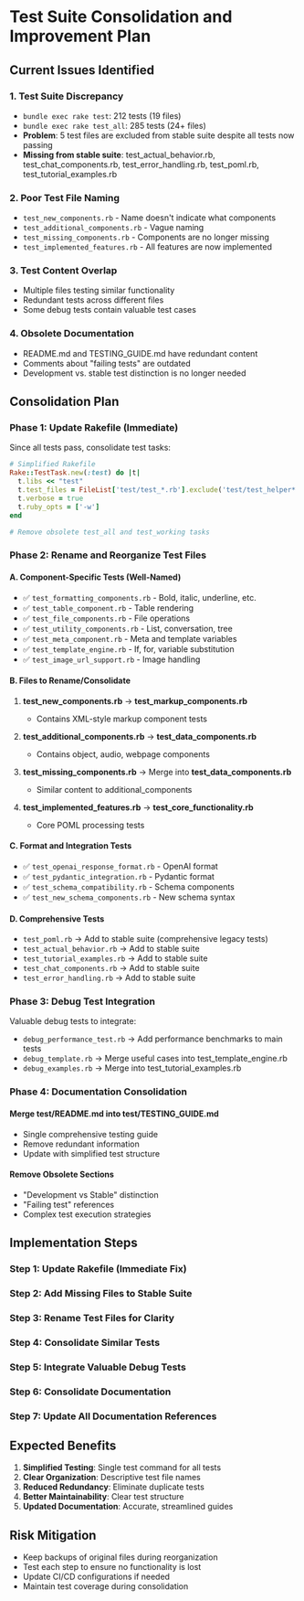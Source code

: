 # Test Suite Consolidation and Improvement Plan

## Current Issues Identified

### 1. Test Suite Discrepancy

- `bundle exec rake test`: 212 tests (19 files)
- `bundle exec rake test_all`: 285 tests (24+ files)
- **Problem**: 5 test files are excluded from stable suite despite all tests now passing
- **Missing from stable suite**: test_actual_behavior.rb, test_chat_components.rb, test_error_handling.rb, test_poml.rb, test_tutorial_examples.rb

### 2. Poor Test File Naming

- `test_new_components.rb` - Name doesn't indicate what components
- `test_additional_components.rb` - Vague naming
- `test_missing_components.rb` - Components are no longer missing
- `test_implemented_features.rb` - All features are now implemented

### 3. Test Content Overlap

- Multiple files testing similar functionality
- Redundant tests across different files
- Some debug tests contain valuable test cases

### 4. Obsolete Documentation

- README.md and TESTING_GUIDE.md have redundant content
- Comments about "failing tests" are outdated
- Development vs. stable test distinction is no longer needed

## Consolidation Plan

### Phase 1: Update Rakefile (Immediate)

Since all tests pass, consolidate test tasks:

```ruby
# Simplified Rakefile
Rake::TestTask.new(:test) do |t|
  t.libs << "test"
  t.test_files = FileList['test/test_*.rb'].exclude('test/test_helper*.rb', 'test/debug/**/*')
  t.verbose = true
  t.ruby_opts = ['-w']
end

# Remove obsolete test_all and test_working tasks
```

### Phase 2: Rename and Reorganize Test Files

#### A. Component-Specific Tests (Well-Named)

- ✅ `test_formatting_components.rb` - Bold, italic, underline, etc.
- ✅ `test_table_component.rb` - Table rendering
- ✅ `test_file_components.rb` - File operations
- ✅ `test_utility_components.rb` - List, conversation, tree
- ✅ `test_meta_component.rb` - Meta and template variables
- ✅ `test_template_engine.rb` - If, for, variable substitution
- ✅ `test_image_url_support.rb` - Image handling

#### B. Files to Rename/Consolidate

1. **test_new_components.rb** → **test_markup_components.rb**
   - Contains XML-style markup component tests

2. **test_additional_components.rb** → **test_data_components.rb**
   - Contains object, audio, webpage components

3. **test_missing_components.rb** → Merge into **test_data_components.rb**
   - Similar content to additional_components

4. **test_implemented_features.rb** → **test_core_functionality.rb**
   - Core POML processing tests

#### C. Format and Integration Tests

- ✅ `test_openai_response_format.rb` - OpenAI format
- ✅ `test_pydantic_integration.rb` - Pydantic format
- ✅ `test_schema_compatibility.rb` - Schema components
- ✅ `test_new_schema_components.rb` - New schema syntax

#### D. Comprehensive Tests

- `test_poml.rb` → Add to stable suite (comprehensive legacy tests)
- `test_actual_behavior.rb` → Add to stable suite
- `test_tutorial_examples.rb` → Add to stable suite
- `test_chat_components.rb` → Add to stable suite
- `test_error_handling.rb` → Add to stable suite

### Phase 3: Debug Test Integration

Valuable debug tests to integrate:

- `debug_performance_test.rb` → Add performance benchmarks to main tests
- `debug_template.rb` → Merge useful cases into test_template_engine.rb
- `debug_examples.rb` → Merge into test_tutorial_examples.rb

### Phase 4: Documentation Consolidation

#### Merge test/README.md into test/TESTING_GUIDE.md

- Single comprehensive testing guide
- Remove redundant information
- Update with simplified test structure

#### Remove Obsolete Sections

- "Development vs Stable" distinction
- "Failing test" references
- Complex test execution strategies

## Implementation Steps

### Step 1: Update Rakefile (Immediate Fix)

### Step 2: Add Missing Files to Stable Suite

### Step 3: Rename Test Files for Clarity

### Step 4: Consolidate Similar Tests

### Step 5: Integrate Valuable Debug Tests

### Step 6: Consolidate Documentation

### Step 7: Update All Documentation References

## Expected Benefits

1. **Simplified Testing**: Single test command for all tests
2. **Clear Organization**: Descriptive test file names
3. **Reduced Redundancy**: Eliminate duplicate tests
4. **Better Maintainability**: Clear test structure
5. **Updated Documentation**: Accurate, streamlined guides

## Risk Mitigation

- Keep backups of original files during reorganization
- Test each step to ensure no functionality is lost
- Update CI/CD configurations if needed
- Maintain test coverage during consolidation
